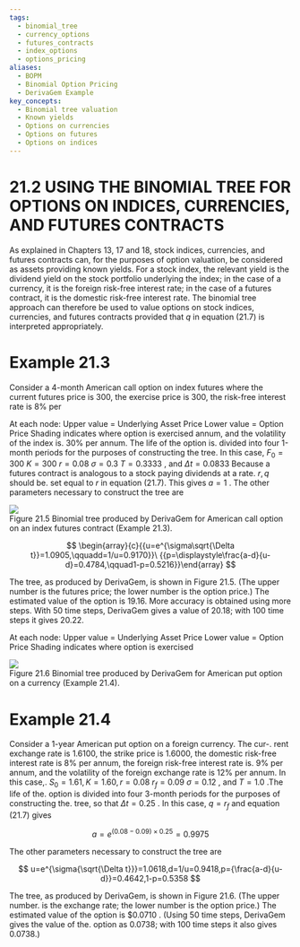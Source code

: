 ```yaml
---
tags:
  - binomial_tree
  - currency_options
  - futures_contracts
  - index_options
  - options_pricing
aliases:
  - BOPM
  - Binomial Option Pricing
  - DerivaGem Example
key_concepts:
  - Binomial tree valuation
  - Known yields
  - Options on currencies
  - Options on futures
  - Options on indices
---
```


# 21.2 USING THE BINOMIAL TREE FOR OPTIONS ON INDICES, CURRENCIES, AND FUTURES CONTRACTS  

As explained in Chapters 13, 17 and 18, stock indices, currencies, and futures contracts can, for the purposes of option valuation, be considered as assets providing known yields. For a stock index, the relevant yield is the dividend yield on the stock portfolio underlying the index; in the case of a currency, it is the foreign risk-free interest rate; in the case of a futures contract, it is the domestic risk-free interest rate. The binomial tree approach can therefore be used to value options on stock indices, currencies, and futures contracts provided that $q$ in equation (21.7) is interpreted appropriately.  

# Example 21.3  

Consider a 4-month American call option on index futures where the current futures price is 300, the exercise price is 300, the risk-free interest rate is $8\%$ per  

At each node: Upper value $=$ Underlying Asset Price Lower value $=$ Option Price Shading indicates where option is exercised annum, and the volatility of the index is. $30\%$ per annum. The life of the option is. divided into four 1-month periods for the purposes of constructing the tree. In this case, $F_{0}=300$ $K=300$ $r=0.08$ $\sigma=0.3$ $T=0.3333$ , and $\Delta t=0.0833$ Because a futures contract is analogous to a stock paying dividends at a rate. $r,q$ should be. set equal to $r$ in equation (21.7). This gives $a=1$ . The other parameters necessary to construct the tree are  

![](62ad6682765304a79b1751774762966efab46a4778f53caaf1284a46dd1d38de.jpg)  
Figure 21.5  Binomial tree produced by DerivaGem for American call option on an index futures contract (Example 21.3).  

$$
\begin{array}{c}{{u=e^{\sigma\sqrt{\Delta t}}=1.0905,\qquadd=1/u=0.9170}}\ {{p=\displaystyle\frac{a-d}{u-d}=0.4784,\qquad1-p=0.5216}}\end{array}
$$  

The tree, as produced by DerivaGem, is shown in Figure 21.5. (The upper number is the futures price; the lower number is the option price.) The estimated value of the option is 19.16. More accuracy is obtained using more steps. With 50 time steps, DerivaGem gives a value of 20.18; with 100 time steps it gives 20.22.  

At each node: Upper value $=$ Underlying Asset Price Lower value $=$ Option Price Shading indicates where option is exercised  

![](34f1472853f5971e40a8453dac1e2fc0c5eb41b089e217bdf552d365a8f80a51.jpg)  
Figure 21.6 Binomial tree produced by DerivaGem for American put option on a currency (Example 21.4).  

# Example 21.4  

Consider a 1-year American put option on a foreign currency. The cur-. rent exchange rate is 1.6100, the strike price is 1.6000, the domestic risk-free interest rate is $8\%$ per annum, the foreign risk-free interest rate is. $9\%$ per annum, and the volatility of the foreign exchange rate is $12\%$ per annum. In this case,. $S_{0}=1.61,K=1.60,r=0.08$ $r_{f}=0.09$ $\sigma=0.12$ , and $T=1.0$ .The life of the. option is divided into four 3-month periods for the purposes of constructing the. tree, so that $\Delta t=0.25$ . In this case, $q=r_{f}$ and equation (21.7) gives  

$$
a=e^{(0.08-0.09)\times0.25}=0.9975
$$  

The other parameters necessary to construct the tree are  

$$
u=e^{\sigma{\sqrt{\Delta t}}}=1.0618,d=1/u=0.9418,p={\frac{a-d}{u-d}}=0.4642,1-p=0.5358
$$  

The tree, as produced by DerivaGem, is shown in Figure 21.6. (The upper number. is the exchange rate; the lower number is the option price.) The estimated value of the option is $\$0.0710$ . (Using 50 time steps, DerivaGem gives the value of the. option as 0.0738; with 100 time steps it also gives 0.0738.)  
